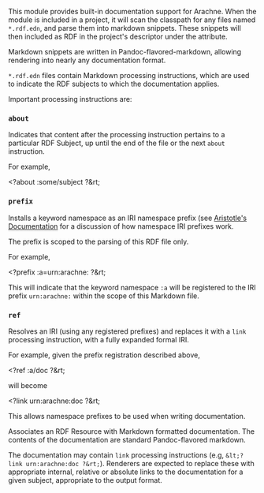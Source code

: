 <!-- Use nonstandard prefixes merely to exercise prefix feature for
tests -->

<?prefix :arachne.core=http://arachne-framework.org/name/ ?>
<?prefix :a=urn:arachne:?>

<?about :arachne.core/arachne-doc ?>

This module provides built-in documentation support for Arachne. When
the module is included in a project, it will scan the classpath for
any files named `*.rdf.edn`, and parse them into markdown
snippets. These snippets will then included as RDF in the project's
descriptor under the <?link urn:arachne:doc ?> attribute.

Markdown snippets are written in Pandoc-flavored-markdown, allowing
rendering into nearly any documentation format.

`*.rdf.edn` files contain Markdown processing instructions, which are
used to indicate the RDF subjects to which the documentation applies.

Important processing instructions are:

### `about`

Indicates that content after the processing instruction pertains to a
particular RDF Subject, up until the end of the file or the next
`about` instruction.

For example,

&lt;?about :some/subject ?&rt;

### `prefix`

Installs a keyword namespace as an IRI namespace prefix (see
[Aristotle's Documentation](https://github.com/arachne-framework/aristotle#irikeyword-registry)
for a discussion of how namespace IRI prefixes work.

The prefix is scoped to the parsing of this RDF file only.

For example,

&lt;?prefix :a=urn:arachne: ?&rt;

This will indicate that the keyword namespace `:a` will be registered
to the IRI prefix `urn:arachne:` within the scope of this Markdown
file.

### `ref`

Resolves an IRI (using any registered prefixes) and replaces it with a
`link` processing instruction, with a fully expanded formal IRI.

For example, given the prefix registration described above,

&lt;?ref :a/doc ?&rt;

will become

&lt;?link urn:arachne:doc ?&rt;

This allows namespace prefixes to be used when writing documentation.

<?about :a/doc ?>

Associates an RDF Resource with Markdown formatted documentation. The
contents of the documentation are standard Pandoc-flavored
markdown.

The documentation may contain `link` processing instructions (e.g,
`&lt;?link urn:arachne:doc ?&rt;`). Renderers are expected to replace
these with appropriate internal, relative or absolute links to the
documentation for a given subject, appropriate to the output format.
